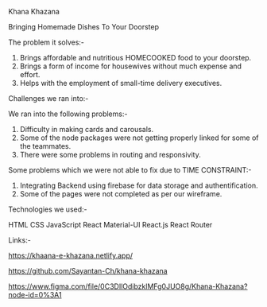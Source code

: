 Khana Khazana

Bringing Homemade Dishes To Your Doorstep

The problem it solves:-
1. Brings affordable and nutritious HOMECOOKED food to your doorstep.
2. Brings a form of income for housewives without much expense and effort.
3. Helps with the employment of small-time delivery executives.

Challenges we ran into:-

We ran into the following problems:-
1. Difficulty in making cards and carousals.
2.  Some of the node packages were not getting properly linked for some of the teammates.
3. There were some problems in routing and responsivity.

Some problems which we were not able to fix due to TIME CONSTRAINT:-
1. Integrating Backend using firebase for data storage and authentification.
2. Some of the pages were not completed as per our wireframe.

Technologies we used:-

HTML  CSS  JavaScript  React  Material-UI  React.js  React Router


Links:-

https://khaana-e-khazana.netlify.app/

https://github.com/Sayantan-Ch/khana-khazana

https://www.figma.com/file/0C3DIlOdibzklMFg0JUO8g/Khana-Khazana?node-id=0%3A1



